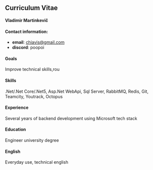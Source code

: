 ## Curriculum Vitae

#### Vladimir Martinkevič

#### Contact information:

- **email**: [chiavis@gmail.com](mailto:chiavis@gmail.com)
- **discord**: poopoi

#### Goals

Improve technical skills,rou

#### Skills

.Net/.Net Core/.Net5, Asp.Net WebApi, Sql Server, RabbitMQ, Redis, Git, Teamcity, Youtrack, Octopus

#### Experience

Several years of backend development using Microsoft tech stack

#### Education

Engineer university degree

#### English

Everyday use,  technical english
